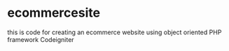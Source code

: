 # ecommercesite
this is code for creating an ecommerce website using object oriented PHP framework Codeigniter
